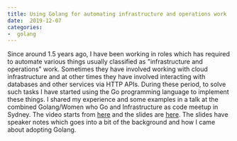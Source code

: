 ```yaml
---
title: Using Golang for automating infrastructure and operations work
date:  2019-12-07
categories:
-  golang
---
```



Since around 1.5 years ago, I have been working in roles which has required to automate
various things usually classified as "infrastructure and operations" work. Sometimes
they have involved working with cloud infrastructure and at other times they have involved
interacting with databases and other services via HTTP APIs. During these period, to solve
such tasks I have started using the Go programming language to implement these things. 
I shared my experience and some examples in a talk at the combined Golang/Women who Go and Infrastructure
as code meetup in Sydney. The video starts from [here](https://youtu.be/5nqO_1yKhZE?t=383)
and the slides are [here](https://bit.ly/2mJCEnn). The slides have speaker notes which goes into
a bit of the background and how I came about adopting Golang.

